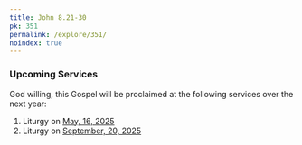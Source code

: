 ```yaml
---
title: John 8.21-30
pk: 351
permalink: /explore/351/
noindex: true
---
```


### Upcoming Services

God willing, this Gospel will be proclaimed at the following services over the next year:


1. Liturgy on [May, 16, 2025](https://orthocal.info/readings/gregorian/2025/05/16/)
1. Liturgy on [September, 20, 2025](https://orthocal.info/readings/gregorian/2025/09/20/)

